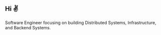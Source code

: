 ## Hi ✌
 Software Engineer focusing on building Distributed Systems, Infrastructure, and Backend Systems.
